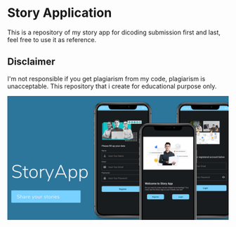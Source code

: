 # Story Application
This is a repository of my story app for dicoding submission first and last, feel free to use it as reference. 

## Disclaimer
I'm not responsible if you get plagiarism from my code, plagiarism is unacceptable. This repository that i create for educational purpose only.

<img src="https://raw.githubusercontent.com/arifamsar/StoryApp/submission2/presentationstoryapp.png">

